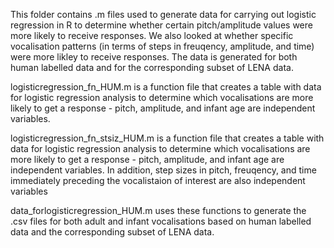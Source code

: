 This folder contains .m files used to generate data for carrying out logistic regression in R to determine whether certain pitch/amplitude values were more likely to receive responses. We also looked at whether specific vocalisation patterns (in terms of steps in freuqency, amplitude, and time) were more likley to receive responses. The data is generated for both human labelled data and for the corresponding subset of LENA data. 

logisticregression_fn_HUM.m is a function file that creates a table with data for logistic regression analysis to determine which vocalisations are more likely to get a response - pitch, amplitude, and infant age are independent variables.

logisticregression_fn_stsiz_HUM.m is a function file that creates a table with data for logistic regression analysis to determine which vocalisations are more likely to get a response - pitch, amplitude, and infant age are independent variables. In addition, step sizes in pitch, freuqency, and time immediately preceding the vocalistaion of interest are also independent variables

data_forlogisticregression_HUM.m uses these functions to generate the .csv files for both adult and infant vocalisations based on human labelled data and the corresponding subset of LENA data.
